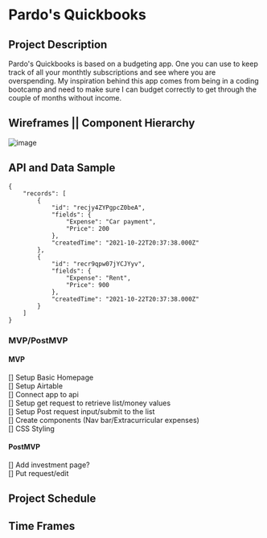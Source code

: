 # Pardo's Quickbooks
 <link>

## Project Description

Pardo's Quickbooks is based on a budgeting app. One you can use to keep track of all your monthtly subscriptions and see where you are overspending. My inspiration behind this app comes from being in a coding bootcamp and need to make sure I can budget correctly to get through the couple of months without income. 

## Wireframes || Component Hierarchy

![image](https://user-images.githubusercontent.com/68570980/138519612-58bce3cd-c2f8-4e00-86e4-fb137adf13e4.png)

## API and Data Sample


```
{
    "records": [
        {
            "id": "recjy4ZYPgpcZ0beA",
            "fields": {
                "Expense": "Car payment",
                "Price": 200
            },
            "createdTime": "2021-10-22T20:37:38.000Z"
        },
        {
            "id": "recr9qpw07jYCJYyv",
            "fields": {
                "Expense": "Rent",
                "Price": 900
            },
            "createdTime": "2021-10-22T20:37:38.000Z"
        }
    ]
}
```

### MVP/PostMVP

#### MVP

[] Setup Basic Homepage <br />
[] Setup Airtable <br />
[] Connect app to api <br />
[] Setup get request to retrieve list/money values <br />
[] Setup Post request input/submit to the list <br />
[] Create components (Nav bar/Extracurricular expenses) <br />
[] CSS Styling <br />


#### PostMVP
[] Add investment page? <br />
[] Put request/edit 

## Project Schedule



## Time Frames


